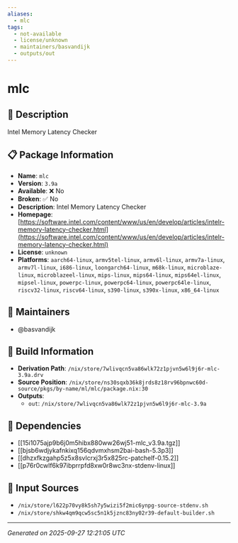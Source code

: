 ```yaml
---
aliases:
  - mlc
tags:
  - not-available
  - license/unknown
  - maintainers/basvandijk
  - outputs/out
---
```


# mlc

## 📝 Description

Intel Memory Latency Checker

## 📋 Package Information

- **Name**: `mlc`
- **Version**: `3.9a`
- **Available**: ❌ No
- **Broken**: ✅ No
- **Description**: Intel Memory Latency Checker
- **Homepage**: [https://software.intel.com/content/www/us/en/develop/articles/intelr-memory-latency-checker.html](https://software.intel.com/content/www/us/en/develop/articles/intelr-memory-latency-checker.html)
- **License**: `unknown`
- **Platforms**: `aarch64-linux`, `armv5tel-linux`, `armv6l-linux`, `armv7a-linux`, `armv7l-linux`, `i686-linux`, `loongarch64-linux`, `m68k-linux`, `microblaze-linux`, `microblazeel-linux`, `mips-linux`, `mips64-linux`, `mips64el-linux`, `mipsel-linux`, `powerpc-linux`, `powerpc64-linux`, `powerpc64le-linux`, `riscv32-linux`, `riscv64-linux`, `s390-linux`, `s390x-linux`, `x86_64-linux`
## 👥 Maintainers

- @basvandijk


## 🔧 Build Information

- **Derivation Path**: `/nix/store/7wlivqcn5va86wlk72z1pjvn5w6l9j6r-mlc-3.9a.drv`
- **Source Position**: `/nix/store/ns30sqxb36k8jrds8z18rv96bpnwc60d-source/pkgs/by-name/ml/mlc/package.nix:30`
- **Outputs**:
  - `out`:  `/nix/store/7wlivqcn5va86wlk72z1pjvn5w6l9j6r-mlc-3.9a`

## 🔗 Dependencies

- [[15i1075ajp9b6j0m5hibx880ww26wj51-mlc_v3.9a.tgz]]
- [[bjsb6wdjykafnkixq156qdvmxhsm2bai-bash-5.3p3]]
- [[dhzxfkzgahp5z5x8svlcrxj3r5x825rc-patchelf-0.15.2]]
- [[p76r0cwlf6k97ibprrpfd8xw0r8wc3nx-stdenv-linux]]

## 📁 Input Sources

- `/nix/store/l622p70vy8k5sh7y5wizi5f2mic6ynpg-source-stdenv.sh`
- `/nix/store/shkw4qm9qcw5sc5n1k5jznc83ny02r39-default-builder.sh`

---
*Generated on 2025-09-27 12:21:05 UTC*
